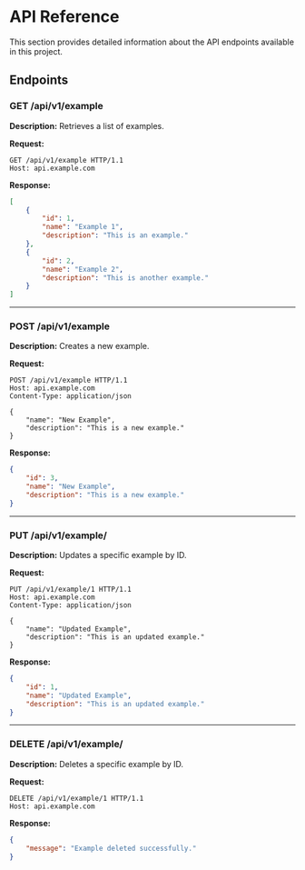 # API Reference

This section provides detailed information about the API endpoints available in this project.

## Endpoints

### GET /api/v1/example

**Description:** Retrieves a list of examples.

**Request:**

```http
GET /api/v1/example HTTP/1.1
Host: api.example.com
```

**Response:**
```json
[
    {
        "id": 1,
        "name": "Example 1",
        "description": "This is an example."
    },
    {
        "id": 2,
        "name": "Example 2",
        "description": "This is another example."
    }
]
```

---

### POST /api/v1/example

**Description:** Creates a new example.

**Request:**

```http
POST /api/v1/example HTTP/1.1
Host: api.example.com
Content-Type: application/json

{
    "name": "New Example",
    "description": "This is a new example."
}
```

**Response:**
```json
{
    "id": 3,
    "name": "New Example",
    "description": "This is a new example."
}
```

---

### PUT /api/v1/example/

**Description:** Updates a specific example by ID.

**Request:**

```http
PUT /api/v1/example/1 HTTP/1.1
Host: api.example.com
Content-Type: application/json

{
    "name": "Updated Example",
    "description": "This is an updated example."
}
```

**Response:**
```json
{
    "id": 1,
    "name": "Updated Example",
    "description": "This is an updated example."
}
```

---

### DELETE /api/v1/example/

**Description:** Deletes a specific example by ID.

**Request:**

```http
DELETE /api/v1/example/1 HTTP/1.1
Host: api.example.com
```

**Response:**
```json
{
    "message": "Example deleted successfully."
}
```
